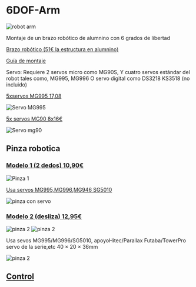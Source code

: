 # 6DOF-Arm

![robot arm](./images/26c7ac07-13cc-484d-b85d-46d9bd5284a3.jpg)

Montaje de un brazo robótico de alumnino con 6 grados de libertad

[Brazo robótico (51€ la estructura en alumnino)](https://www.banggood.com/es/DIY-6DOF-Aluminum-Robot-Arm-6-Axis-Rotating-Mechanical-Robot-Arm-Kit-p-1085275.html)

[Guía de montaje](https://drive.google.com/file/d/0Bzr4U7GOGvNJWHJMbGhvbFlMQm8/view?usp=sharing)

Servo: Requiere 2 servos micro como MG90S,
Y cuatro servos estándar del robot tales como, MG995, MG996
O servo digital como DS3218 KS3518 (no incluido)

[5xservos MG995 17,08](https://es.aliexpress.com/store/product/5pcs-lot-NEW-MG995-Metal-Gear-High-Torque-Servo-for-HPI-XL-Helicopter-Car-Boat-Hot/1280487_1965956890.html)

![Servo MG995](./images/5-unids-lote-MG995-55g-servos-Metal-Gear-Digital-rc-coche-robot-Servo.jpg)

[5x servos MG90 8x16€](https://es.aliexpress.com/store/product/TIEGOULI-5-unids-lote-MG90S-Metal-gear-Digital-9g-Servo-Para-Rc-Helic-ptero-Del-coche/1280487_32673297329.html)

![Servo mg90](./images/TIEGOULI-5-unids-lote-MG90S-Metal-gear-Digital-9g-Servo-Para-Rc-Helic-ptero-Del-coche.jpg_640x640.jpg)

## Pinza robotica

### [Modelo 1 (2 dedos) 10,90€](https://www.banggood.com/Metal-Gripper-Robot-Arm-Manipulator-Gripper-Claw-p-1016810.html?rmmds=search)

![Pinza 1](./images/fe841088-9bc6-4c50-9572-5a25e0488066.jpg)

[Usa servos MG995,MG996,MG946 SG5010](https://forum.banggood.com/forum-topic-118685.html)

![pinza con servo](./images/20160301010703_39390.jpg)

### [Modelo 2 (desliza) 12,95€](https://es.aliexpress.com/store/product/F05602-Robot-Clamp-Gripper-Bracket-Servo-Mount-Mechanical-Claw-Arm-kit-For-MG995-MG996-SG5010-Servo/100989_967852325.html?spm=a219c.search0204.3.1.9MGqGY&ws_ab_test=searchweb0_0,searchweb201602_4_10152_10065_10151_10068_10344_10342_10343_10340_10341_10307_10301_5600020_10303_10060_10155_10154_10056_10055_10054_10059_10534_10533_10532_100031_10099_10338_10339_10103_10102_5590020_10109_10052_10053_10107_10050_10142_10051_10084_10083_5370020_10080_10082_10081_10110_10111_10176_10112_10113_10114_10312_10313_10314_10184_10078_10079_10073,searchweb201603_25,ppcSwitch_2_ppcChannel&btsid=0e66fa05-ba35-4c8e-9e54-e0ad97cafca8&algo_expid=84f8478e-399b-4a50-8222-9d153f6bf360-0&algo_pvid=84f8478e-399b-4a50-8222-9d153f6bf360)

![pinza 2](./images/F05602-Soporte-de-Montaje-Servo-Robot-Clamp-Pinza-Garra-Mec-nica-Brazo-kit-Para-MG995-MG996.jpg)
![pinza 2](./images/UT8GuOEXmhXXXagOFbXB.jpg)

Usa sevos MG995/MG996/SG5010, apoyoHitec/Parallax Futaba/TowerPro servo de la serie,etc 40 × 20 × 36mm

![pinza 2](./images/UT8gpSEXoXaXXagOFbXD.jpg)


## [Control](./Control.md)
